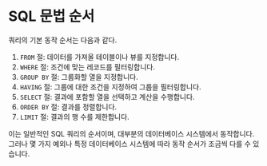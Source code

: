 # SQL 문법 순서

쿼리의 기본 동작 순서는 다음과 같다.

1. `FROM` 절: 데이터를 가져올 테이블이나 뷰를 지정합니다.
2. `WHERE` 절: 조건에 맞는 레코드를 필터링합니다.
3. `GROUP BY` 절: 그룹화할 열을 지정합니다.
4. `HAVING` 절: 그룹에 대한 조건을 지정하여 그룹을 필터링합니다.
5. `SELECT` 절: 결과에 포함할 열을 선택하고 계산을 수행합니다.
6. `ORDER BY` 절: 결과를 정렬합니다.
7. `LIMIT` 절: 결과의 행 수를 제한합니다.

이는 일반적인 SQL 쿼리의 순서이며, 대부분의 데이터베이스 시스템에서 동작합니다. 그러나 몇 가지 예외나 특정 데이터베이스 시스템에 따라 동작 순서가 조금씩 다를 수 있습니다.
